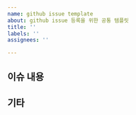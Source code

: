 ```yaml
---
name: github issue template
about: github issue 등록을 위한 공통 템플릿
title: ''
labels: ''
assignees: ''

---
```


## 이슈 내용
>




## 기타
>



